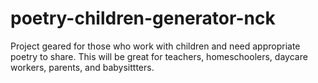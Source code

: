 # poetry-children-generator-nck
 Project geared for those who work with children and need appropriate poetry to share. This will be great for teachers, homeschoolers, daycare workers, parents, and babysittters.

